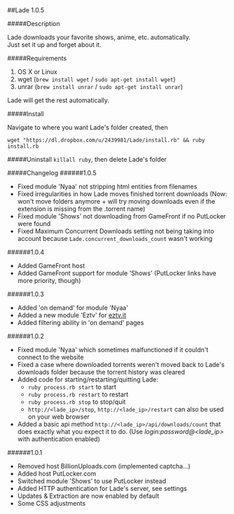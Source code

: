 ##Lade 1.0.5

#####Description

Lade downloads your favorite shows, anime, etc. automatically.<br>Just set it up and forget about it.


#####Requirements
1. OS X or Linux
2. wget (`brew install wget` / `sudo apt-get install wget`)
3. unrar (`brew install unrar` / `sudo apt-get install unrar`)

Lade will get the rest automatically.

#####Install

Navigate to where you want Lade's folder created, then

`wget "https://dl.dropbox.com/u/2439981/Lade/install.rb" && ruby install.rb`

#####Uninstall
`killall ruby`, then delete Lade's folder

#####Changelog
######1.0.5
- Fixed module 'Nyaa' not stripping html entities from filenames
- Fixed irregularities in how Lade moves finished torrent downloads (Now: won't move folders anymore + will try moving downloads even if the extension is missing from the .torrent name)
- Fixed module 'Shows' not downloading from GameFront if no PutLocker were found
- Fixed Maximum Concurrent Downloads setting not being taking into account because `Lade.concurrent_downloads_count` wasn't working

######1.0.4
- Added GameFront host
- Added GameFront support for module 'Shows' (PutLocker links have more priority, though)

######1.0.3
- Added 'on demand' for module 'Nyaa'
- Added a new module 'Eztv' for [eztv.it](eztv.it)
- Added filtering ability in 'on demand' pages

######1.0.2
- Fixed module 'Nyaa' which sometimes malfunctioned if it couldn't connect to the website
- Fixed a case where downloaded torrents weren't moved back to Lade's downloads folder because the torrent history was cleared
- Added code for starting/restarting/quitting Lade:
	- `ruby process.rb start` to start
	- `ruby process.rb restart` to restart
	- `ruby process.rb stop` to stop/quit
	- `http://<lade_ip>/stop`, `http://<lade_ip>/restart` can also be used on your web browser
- Added a basic api method `http://<lade_ip>/api/downloads/count` that does exactly what you expect it to do. (Use *login:password@<lade_ip>* with authentication enabled)
	
######1.0.1
- Removed host BillionUploads.com (implemented captcha…)
- Added host PutLocker.com
- Switched module 'Shows' to use PutLocker instead
- Added HTTP authentication for Lade's server, see settings
- Updates & Extraction are now enabled by default
- Some CSS adjustments